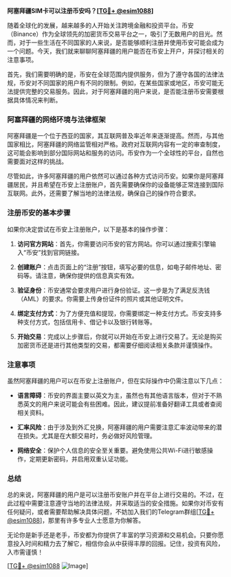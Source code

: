 **阿塞拜疆SIM卡可以注册币安吗？[[TG💪+ @esim1088](https://t.me/s/esim1088)]**

随着全球化的发展，越来越多的人开始关注跨境金融和投资平台。币安（Binance）作为全球领先的加密货币交易平台之一，吸引了无数用户的目光。然而，对于一些生活在不同国家的人来说，是否能够顺利注册并使用币安可能会成为一个问题。今天，我们就来聊聊阿塞拜疆的用户能否在币安上开户，并探讨相关的注意事项。

首先，我们需要明确的是，币安在全球范围内提供服务，但为了遵守各国的法律法规，币安对不同国家的用户有不同的限制。例如，在某些国家或地区，币安可能无法提供完整的交易服务。因此，对于阿塞拜疆的用户来说，是否能注册币安需要根据具体情况来判断。

### 阿塞拜疆的网络环境与法律框架

阿塞拜疆是一个位于西亚的国家，其互联网普及率近年来逐渐提高。然而，与其他国家相比，阿塞拜疆的网络监管相对严格。政府对互联网内容有一定的审查制度，这可能会影响到部分国际网站和服务的访问。币安作为一个全球性的平台，自然也需要面对这样的挑战。

尽管如此，许多阿塞拜疆的用户依然可以通过各种方式访问币安。如果你是阿塞拜疆居民，并且希望在币安上注册账户，首先需要确保你的设备能够正常连接到国际互联网。此外，还需要了解当地的法律法规，确保自己的操作符合要求。

### 注册币安的基本步骤

如果你决定尝试在币安上注册账户，以下是基本的操作步骤：

1. **访问官方网站**：首先，你需要访问币安的官方网站。你可以通过搜索引擎输入“币安”找到官网链接。
   
2. **创建账户**：点击页面上的“注册”按钮，填写必要的信息，如电子邮件地址、密码等。请注意，确保你提供的信息真实有效。

3. **验证身份**：币安通常会要求用户进行身份验证。这一步是为了满足反洗钱（AML）的要求。你需要上传身份证件的照片或其他证明文件。

4. **绑定支付方式**：为了方便充值和提现，你需要绑定一种支付方式。币安支持多种支付方式，包括信用卡、借记卡以及银行转账等。

5. **开始交易**：完成以上步骤后，你就可以开始在币安上进行交易了。无论是购买加密货币还是进行其他类型的交易，都需要仔细阅读相关条款并谨慎操作。

### 注意事项

虽然阿塞拜疆的用户可以在币安上注册账户，但在实际操作中仍需注意以下几点：

- **语言障碍**：币安的界面主要以英文为主，虽然也有其他语言版本，但对于不熟悉英文的用户来说可能会有些困难。因此，建议提前准备好翻译工具或者查阅相关资料。

- **汇率风险**：由于涉及到外汇兑换，阿塞拜疆的用户需要注意汇率波动带来的潜在损失。尤其是在大额交易时，务必做好风险管理。

- **网络安全**：保护个人信息的安全至关重要。避免使用公共Wi-Fi进行敏感操作，定期更新密码，并启用双重认证功能。

### 总结

总的来说，阿塞拜疆的用户是可以注册币安账户并在平台上进行交易的。不过，在此过程中需要注意遵守当地的法律法规，并采取适当的安全措施。如果你对币安有任何疑问，或者需要帮助解决具体问题，不妨加入我们的Telegram群组[[TG💪+ @esim1088](https://t.me/s/esim1088)]，那里有许多专业人士愿意为你解答。

无论你是新手还是老手，币安都为你提供了丰富的学习资源和交易机会。只要你愿意投入时间和精力去了解它，相信你会从中获得丰厚的回报。记住，投资有风险，入市需谨慎！

[[TG💪+ @esim1088](https://t.me/s/esim1088) ![Image](https://i.postimg.cc/4NQfJmqS/Snipaste-2025-05-13-00-14-12.png)]